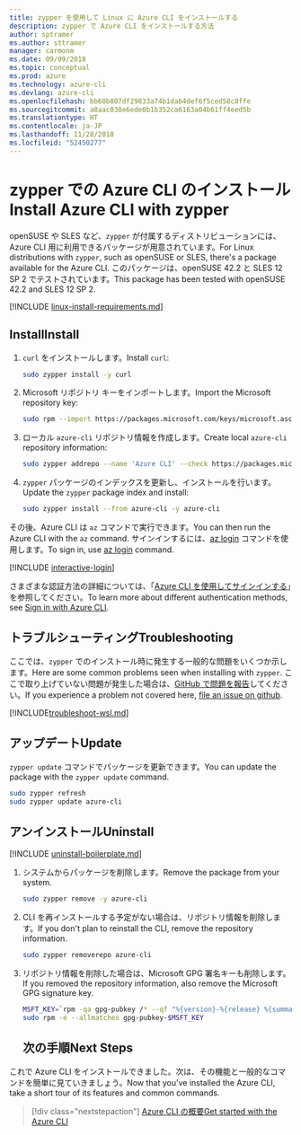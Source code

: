 ```yaml
---
title: zypper を使用して Linux に Azure CLI をインストールする
description: zypper で Azure CLI をインストールする方法
author: sptramer
ms.author: sttramer
manager: carmonm
ms.date: 09/09/2018
ms.topic: conceptual
ms.prod: azure
ms.technology: azure-cli
ms.devlang: azure-cli
ms.openlocfilehash: bb60b807df29833a74b1dab4def6f5ced58c8ffe
ms.sourcegitcommit: a8aac038e6ede0b1b352ca6163a04b61ff4eed5b
ms.translationtype: HT
ms.contentlocale: ja-JP
ms.lasthandoff: 11/28/2018
ms.locfileid: "52450277"
---
```

# <a name="install-azure-cli-with-zypper"></a><span data-ttu-id="1a319-103">zypper での Azure CLI のインストール</span><span class="sxs-lookup"><span data-stu-id="1a319-103">Install Azure CLI with zypper</span></span>

<span data-ttu-id="1a319-104">openSUSE や SLES など、`zypper` が付属するディストリビューションには、Azure CLI 用に利用できるパッケージが用意されています。</span><span class="sxs-lookup"><span data-stu-id="1a319-104">For Linux distributions with `zypper`, such as openSUSE or SLES, there's a package available for the Azure CLI.</span></span> <span data-ttu-id="1a319-105">このパッケージは、openSUSE 42.2 と SLES 12 SP 2 でテストされています。</span><span class="sxs-lookup"><span data-stu-id="1a319-105">This package has been tested with openSUSE 42.2 and SLES 12 SP 2.</span></span>

[!INCLUDE [linux-install-requirements.md](includes/linux-install-requirements.md)]

## <a name="install"></a><span data-ttu-id="1a319-106">Install</span><span class="sxs-lookup"><span data-stu-id="1a319-106">Install</span></span>

1. <span data-ttu-id="1a319-107">`curl` をインストールします。</span><span class="sxs-lookup"><span data-stu-id="1a319-107">Install `curl`:</span></span>

   ```bash
   sudo zypper install -y curl
   ```

2. <span data-ttu-id="1a319-108">Microsoft リポジトリ キーをインポートします。</span><span class="sxs-lookup"><span data-stu-id="1a319-108">Import the Microsoft repository key:</span></span>

   ```bash
   sudo rpm --import https://packages.microsoft.com/keys/microsoft.asc
   ```

3. <span data-ttu-id="1a319-109">ローカル `azure-cli` リポジトリ情報を作成します。</span><span class="sxs-lookup"><span data-stu-id="1a319-109">Create local `azure-cli` repository information:</span></span>

   ```bash
   sudo zypper addrepo --name 'Azure CLI' --check https://packages.microsoft.com/yumrepos/azure-cli azure-cli
   ```

4. <span data-ttu-id="1a319-110">`zypper` パッケージのインデックスを更新し、インストールを行います。</span><span class="sxs-lookup"><span data-stu-id="1a319-110">Update the `zypper` package index and install:</span></span>

   ```bash
   sudo zypper install --from azure-cli -y azure-cli
   ```

<span data-ttu-id="1a319-111">その後、Azure CLI は `az` コマンドで実行できます。</span><span class="sxs-lookup"><span data-stu-id="1a319-111">You can then run the Azure CLI with the `az` command.</span></span> <span data-ttu-id="1a319-112">サインインするには、[az login](/cli/azure/reference-index#az-login) コマンドを使用します。</span><span class="sxs-lookup"><span data-stu-id="1a319-112">To sign in, use [az login](/cli/azure/reference-index#az-login) command.</span></span>

[!INCLUDE [interactive-login](includes/interactive-login.md)]

<span data-ttu-id="1a319-113">さまざまな認証方法の詳細については、「[Azure CLI を使用してサインインする](authenticate-azure-cli.md)」を参照してください。</span><span class="sxs-lookup"><span data-stu-id="1a319-113">To learn more about different authentication methods, see [Sign in with Azure CLI](authenticate-azure-cli.md).</span></span>

## <a name="troubleshooting"></a><span data-ttu-id="1a319-114">トラブルシューティング</span><span class="sxs-lookup"><span data-stu-id="1a319-114">Troubleshooting</span></span>

<span data-ttu-id="1a319-115">ここでは、`zypper` でのインストール時に発生する一般的な問題をいくつか示します。</span><span class="sxs-lookup"><span data-stu-id="1a319-115">Here are some common problems seen when installing with `zypper`.</span></span> <span data-ttu-id="1a319-116">ここで取り上げていない問題が発生した場合は、[GitHub で問題を報告](https://github.com/Azure/azure-cli/issues)してください。</span><span class="sxs-lookup"><span data-stu-id="1a319-116">If you experience a problem not covered here, [file an issue on github](https://github.com/Azure/azure-cli/issues).</span></span>

[!INCLUDE[troubleshoot-wsl.md](includes/troubleshoot-wsl.md)]


## <a name="update"></a><span data-ttu-id="1a319-117">アップデート</span><span class="sxs-lookup"><span data-stu-id="1a319-117">Update</span></span>

<span data-ttu-id="1a319-118">`zypper update` コマンドでパッケージを更新できます。</span><span class="sxs-lookup"><span data-stu-id="1a319-118">You can update the package with the `zypper update` command.</span></span>

```bash
sudo zypper refresh
sudo zypper update azure-cli
```

## <a name="uninstall"></a><span data-ttu-id="1a319-119">アンインストール</span><span class="sxs-lookup"><span data-stu-id="1a319-119">Uninstall</span></span>

[!INCLUDE [uninstall-boilerplate.md](includes/uninstall-boilerplate.md)]

1. <span data-ttu-id="1a319-120">システムからパッケージを削除します。</span><span class="sxs-lookup"><span data-stu-id="1a319-120">Remove the package from your system.</span></span>

    ```bash
    sudo zypper remove -y azure-cli
    ```

2. <span data-ttu-id="1a319-121">CLI を再インストールする予定がない場合は、リポジトリ情報を削除します。</span><span class="sxs-lookup"><span data-stu-id="1a319-121">If you don't plan to reinstall the CLI, remove the repository information.</span></span>

   ```bash
   sudo zypper removerepo azure-cli
   ```

3. <span data-ttu-id="1a319-122">リポジトリ情報を削除した場合は、Microsoft GPG 署名キーも削除します。</span><span class="sxs-lookup"><span data-stu-id="1a319-122">If you removed the repository information, also remove the Microsoft GPG signature key.</span></span>

   ```bash
   MSFT_KEY=`rpm -qa gpg-pubkey /* --qf "%{version}-%{release} %{summary}\n" | grep Microsoft | awk '{print $1}'`
   sudo rpm -e --allmatches gpg-pubkey-$MSFT_KEY
   ```
   ## <a name="next-steps"></a><span data-ttu-id="1a319-123">次の手順</span><span class="sxs-lookup"><span data-stu-id="1a319-123">Next Steps</span></span>

<span data-ttu-id="1a319-124">これで Azure CLI をインストールできました。次は、その機能と一般的なコマンドを簡単に見ていきましょう。</span><span class="sxs-lookup"><span data-stu-id="1a319-124">Now that you've installed the Azure CLI, take a short tour of its features and common commands.</span></span>

> [!div class="nextstepaction"]
> [<span data-ttu-id="1a319-125">Azure CLI の概要</span><span class="sxs-lookup"><span data-stu-id="1a319-125">Get started with the Azure CLI</span></span>](get-started-with-azure-cli.md)
